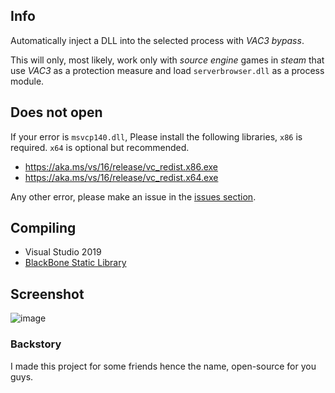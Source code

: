 ## Info
Automatically inject a DLL into the selected process with _VAC3 bypass_.

This will only, most likely, work only with _source engine_ games in _steam_ that use _VAC3_ as a protection measure and load `serverbrowser.dll` as a process module.

## Does not open
If your error is `msvcp140.dll`, Please install the following libraries, `x86` is required. `x64` is optional but recommended.
- https://aka.ms/vs/16/release/vc_redist.x86.exe
- https://aka.ms/vs/16/release/vc_redist.x64.exe

Any other error, please make an issue in the [issues section](https://github.com/b1scoito/cozinha_loader/issues).

## Compiling
- Visual Studio 2019
- [BlackBone Static Library](https://github.com/DarthTon/Blackbone)

## Screenshot
![image](https://user-images.githubusercontent.com/17802984/125157163-a86f7c80-e13f-11eb-929f-cca52a6dc4ec.png)

### Backstory
I made this project for some friends hence the name, open-source for you guys.
